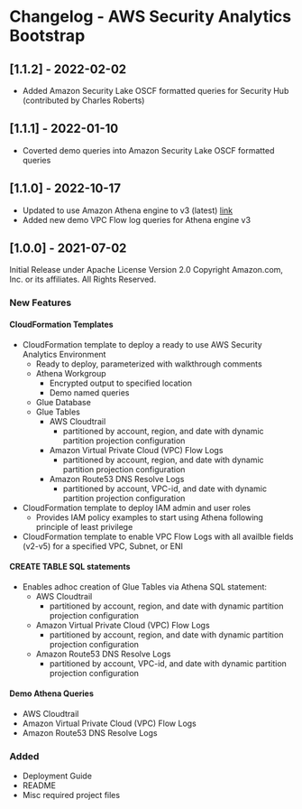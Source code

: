 # Changelog - AWS Security Analytics Bootstrap

## [1.1.2] - 2022-02-02
- Added Amazon Security Lake OSCF formatted queries for Security Hub (contributed by Charles Roberts)

## [1.1.1] - 2022-01-10
- Coverted demo queries into Amazon Security Lake OSCF formatted queries

## [1.1.0] - 2022-10-17
- Updated to use Amazon Athena engine to v3 (latest) [link](https://docs.aws.amazon.com/athena/latest/ug/engine-versions-reference-0003.html)
- Added new demo VPC Flow log queries for Athena engine v3

## [1.0.0] - 2021-07-02
Initial Release under Apache License Version 2.0
Copyright Amazon.com, Inc. or its affiliates. All Rights Reserved.

### New Features
#### CloudFormation Templates
  - CloudFormation template to deploy a ready to use AWS Security Analytics Environment
    - Ready to deploy, parameterized with walkthrough comments
    - Athena Workgroup
      - Encrypted output to specified location
      - Demo named queries
    - Glue Database
    - Glue Tables
      - AWS Cloudtrail
        - partitioned by account, region, and date with dynamic partition projection configuration 
      - Amazon Virtual Private Cloud (VPC) Flow Logs 
        - partitioned by account, region, and date with dynamic partition projection configuration
      - Amazon Route53 DNS Resolve Logs 
        - partitioned by account, VPC-id, and date with dynamic partition projection configuration
  - CloudFormation template to deploy IAM admin and user roles
    - Provides IAM policy examples to start using Athena following principle of least privilege
  - CloudFormation template to enable VPC Flow Logs with all availble fields (v2-v5) for a specified VPC, Subnet, or ENI
#### CREATE TABLE SQL statements
  - Enables adhoc creation of Glue Tables via Athena SQL statement:
    - AWS Cloudtrail
      - partitioned by account, region, and date with dynamic partition projection configuration 
    - Amazon Virtual Private Cloud (VPC) Flow Logs 
      - partitioned by account, region, and date with dynamic partition projection configuration
    - Amazon Route53 DNS Resolve Logs 
      - partitioned by account, VPC-id, and date with dynamic partition projection configuration
#### Demo Athena Queries
  - AWS Cloudtrail
  - Amazon Virtual Private Cloud (VPC) Flow Logs 
  - Amazon Route53 DNS Resolve Logs 

### Added
- Deployment Guide
- README
- Misc required project files

